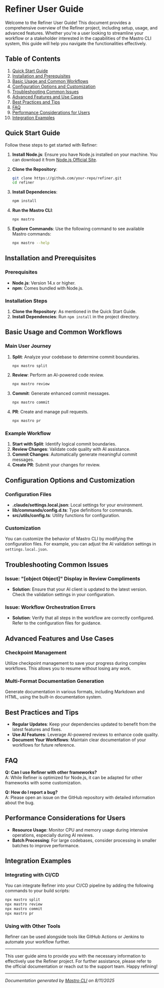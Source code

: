 <!---
This file was automatically generated by Mastro CLI
Generated on: 2025-08-12T03:57:32.426Z
Document type: user-guide
Title: User Guide
References: lib/index.js, src/index.ts, .claude/settings.local.json, lib/commands/config.d.ts, lib/commands/config.js, lib/utils/config.d.ts, lib/utils/config.js, refined-prompts/generative-prompt-2025-08-09T21-33-56-948Z.json, refined-prompts/generative-prompt-2025-08-09T21-38-47-439Z.json, src/commands/config.ts, src/utils/config.ts

To prevent this file from being overwritten, add custom content
between the CUSTOM_START and CUSTOM_END markers below.
--->

# Refiner User Guide

Welcome to the Refiner User Guide! This document provides a comprehensive overview of the Refiner project, including setup, usage, and advanced features. Whether you're a user looking to streamline your workflow or a stakeholder interested in the capabilities of the Mastro CLI system, this guide will help you navigate the functionalities effectively.

## Table of Contents
1. [Quick Start Guide](#quick-start-guide)
2. [Installation and Prerequisites](#installation-and-prerequisites)
3. [Basic Usage and Common Workflows](#basic-usage-and-common-workflows)
4. [Configuration Options and Customization](#configuration-options-and-customization)
5. [Troubleshooting Common Issues](#troubleshooting-common-issues)
6. [Advanced Features and Use Cases](#advanced-features-and-use-cases)
7. [Best Practices and Tips](#best-practices-and-tips)
8. [FAQ](#faq)
9. [Performance Considerations for Users](#performance-considerations-for-users)
10. [Integration Examples](#integration-examples)

## Quick Start Guide

Follow these steps to get started with Refiner:

1. **Install Node.js**: Ensure you have Node.js installed on your machine. You can download it from [Node.js Official Site](https://nodejs.org/).

2. **Clone the Repository**:
   ```bash
   git clone https://github.com/your-repo/refiner.git
   cd refiner
   ```

3. **Install Dependencies**:
   ```bash
   npm install
   ```

4. **Run the Mastro CLI**:
   ```bash
   npx mastro
   ```

5. **Explore Commands**: Use the following command to see available Mastro commands:
   ```bash
   npx mastro --help
   ```

## Installation and Prerequisites

### Prerequisites
- **Node.js**: Version 14.x or higher.
- **npm**: Comes bundled with Node.js.

### Installation Steps
1. **Clone the Repository**: As mentioned in the Quick Start Guide.
2. **Install Dependencies**: Run `npm install` in the project directory.

## Basic Usage and Common Workflows

### Main User Journey
1. **Split**: Analyze your codebase to determine commit boundaries.
   ```bash
   npx mastro split
   ```

2. **Review**: Perform an AI-powered code review.
   ```bash
   npx mastro review
   ```

3. **Commit**: Generate enhanced commit messages.
   ```bash
   npx mastro commit
   ```

4. **PR**: Create and manage pull requests.
   ```bash
   npx mastro pr
   ```

### Example Workflow
1. **Start with Split**: Identify logical commit boundaries.
2. **Review Changes**: Validate code quality with AI assistance.
3. **Commit Changes**: Automatically generate meaningful commit messages.
4. **Create PR**: Submit your changes for review.

## Configuration Options and Customization

### Configuration Files
- **.claude/settings.local.json**: Local settings for your environment.
- **lib/commands/config.d.ts**: Type definitions for commands.
- **src/utils/config.ts**: Utility functions for configuration.

### Customization
You can customize the behavior of Mastro CLI by modifying the configuration files. For example, you can adjust the AI validation settings in `settings.local.json`.

## Troubleshooting Common Issues

### Issue: "[object Object]" Display in Review Compliments
- **Solution**: Ensure that your AI client is updated to the latest version. Check the validation settings in your configuration.

### Issue: Workflow Orchestration Errors
- **Solution**: Verify that all steps in the workflow are correctly configured. Refer to the configuration files for guidance.

## Advanced Features and Use Cases

### Checkpoint Management
Utilize checkpoint management to save your progress during complex workflows. This allows you to resume without losing any work.

### Multi-Format Documentation Generation
Generate documentation in various formats, including Markdown and HTML, using the built-in documentation system.

## Best Practices and Tips

- **Regular Updates**: Keep your dependencies updated to benefit from the latest features and fixes.
- **Use AI Features**: Leverage AI-powered reviews to enhance code quality.
- **Document Your Workflows**: Maintain clear documentation of your workflows for future reference.

## FAQ

**Q: Can I use Refiner with other frameworks?**  
A: While Refiner is optimized for Node.js, it can be adapted for other frameworks with some customization.

**Q: How do I report a bug?**  
A: Please open an issue on the GitHub repository with detailed information about the bug.

## Performance Considerations for Users

- **Resource Usage**: Monitor CPU and memory usage during intensive operations, especially during AI reviews.
- **Batch Processing**: For large codebases, consider processing in smaller batches to improve performance.

## Integration Examples

### Integrating with CI/CD
You can integrate Refiner into your CI/CD pipeline by adding the following commands to your build scripts:
```bash
npx mastro split
npx mastro review
npx mastro commit
npx mastro pr
```

### Using with Other Tools
Refiner can be used alongside tools like GitHub Actions or Jenkins to automate your workflow further.

---

This user guide aims to provide you with the necessary information to effectively use the Refiner project. For further assistance, please refer to the official documentation or reach out to the support team. Happy refining!

---

<!-- CUSTOM_START -->
<!-- Add your custom content here - it will be preserved during regeneration -->
<!-- CUSTOM_END -->

*Documentation generated by [Mastro CLI](https://github.com/your-org/mastro) on 8/11/2025*
